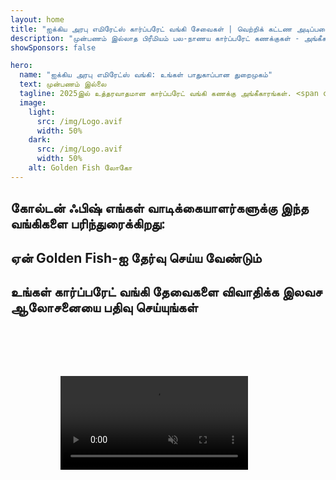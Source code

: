 ```yaml
---
layout: home
title: "ஐக்கிய அரபு எமிரேட்ஸ் கார்ப்பரேட் வங்கி சேவைகள் | வெற்றிக் கட்டண அடிப்படையிலான சேவை"
description: "முன்பணம் இல்லாத பிரீமியம் பல-நாணய கார்ப்பரேட் கணக்குகள் - அங்கீகாரத்திற்குப் பிறகு மட்டுமே கட்டணம். 98% வெற்றி விகிதத்துடன் முழு விண்ணப்ப மேலாண்மை. உத்தரவாதமான கணக்கு திறப்பு."
showSponsors: false

hero:
  name: "ஐக்கிய அரபு எமிரேட்ஸ் வங்கி: உங்கள் பாதுகாப்பான துறைமுகம்"
  text: முன்பணம் இல்லை
  tagline: 2025இல் உத்தரவாதமான கார்ப்பரேட் வங்கி கணக்கு அங்கீகாரங்கள். <span class="hl">முன்பணம் இல்லை</span> - அங்கீகாரத்திற்குப் பிறகு மட்டுமே கட்டணம். 90% வெற்றி விகிதம்.
  image:
    light:
      src: /img/Logo.avif
      width: 50%
    dark:
      src: /img/Logo.avif
      width: 50%
    alt: Golden Fish லோகோ
---
```


<FeatureCards :features="[
  {
    title: 'உத்தரவாதமான கணக்கு அங்கீகாரங்கள்',
    bullet: '✓',
    items: [
      'முதல் கணக்கு அங்கீகாரத்திற்கு **இரண்டு மாத உத்தரவாதம்**',
      'இரண்டாவது கணக்கிற்கு மூன்று மாத உத்தரவாதம்',
      'தரமான வணிகத் திட்ட தயாரிப்பு',
      'விரிவான தகுதி ஆய்வு ஆதரவு',
      'நேரடி வங்கி தொடர்பு உத்தி',
      'முழுமையான வங்கி தொகுப்பு அமைப்பு'
    ],
    linkText: 'மேலும் படிக்க',
    link: '../../corporate-banking-services/guaranteed-account-approvals',
    icon: {
      light: '/video/iStock-2186765808.mp4',
      dark: '/video/iStock-2166377244.mp4',
      alt: 'வங்கி தேவைகள்',
    }
  },
]" />

<FeatureCards :features="[
  {
    title: 'அதிக ஆபத்து வணிகங்களுக்கான UAE வங்கி கணக்குகள்',
    items: [
      'மேம்படுத்தப்பட்ட தகுதி ஆய்வில் (EDD) நிபுணர் வழிகாட்டுதல்',
      'பரிவர்த்தனை கண்காணிப்பு மற்றும் ஆபத்து மேலாண்மை',
      'இணக்க கொள்கைகள் மற்றும் நடைமுறைகள் அமைப்பு',
      'வங்கி உறவு மேலாண்மை',
      'வழக்கமான இணக்க புதுப்பிப்புகள் மற்றும் தணிக்கைகள்',
      'கணக்கு பாதுகாப்பிற்கான அவசர திட்டமிடல்'
    ],
    linkText: 'மேலும் படிக்க',
    link: '../../corporate-banking-services/UAE-Bank-Accounts-for-High-Risk-Business',
    icon: {
      light: '/img/iStock-1333000394.avif',
      dark: '/img/iStock-584576538.avif',
      alt: 'வங்கி சேவைகள்',
    }
  },
  {
    title: 'இணக்கமாக இருங்கள்: உங்கள் UAE வணிகத்தை பாதுகாக்கவும்',
    items: [
      'சாத்தியமான ஆபத்துகளை அடையாளம் காண வழக்கமான இணக்க தணிக்கைகள்',
      'அரசு அங்கீகாரங்களுக்கான முழு PRO சேவைகள்',
      'உரிமம் புதுப்பித்தல் மேலாண்மை மற்றும் எச்சரிக்கைகள்',
      'வங்கி ஆலோசனை மற்றும் கணக்கு பராமரிப்பு',
      'VAT மற்றும் ESR இணக்க ஆதரவு',
      'ஊழியர் விசா மற்றும் தொழிலாளர் சட்ட இணக்கம்',
      'ஒழுங்குமுறை புதுப்பிப்புகள் குறித்த பயிற்சி பட்டறைகள்'
    ],
    linkText: 'மேலும் படிக்க',
    link: '../../company-registration/Protect-Your-Business',
    icon: {
      light: '/img/iStock-1382278859.jpg',
      dark: '/img/iStock-1867623684.jpg',
      alt: 'வங்கி சேவைகள்',
    }
  },
  {
    title: 'UAE கார்ப்பரேட் வங்கி நன்மைகள்',
    items: [
      '**Aa2** மூடீஸ் தரமதிப்புடன் வலுவான வங்கி அமைப்பு',
      '**1980 முதல் நிலையான USD பரிமாற்ற விகிதம்**',
      'மூலதன இயக்கத்தில் கட்டுப்பாடுகள் இல்லை',
      'US$184 பில்லியனுக்கும் மேல் வெளிநாட்டு கையிருப்பு',
      'அரசியல் மற்றும் பொருளாதார நிலைத்தன்மை',
      'அரசு ஆதரவு வங்கி அமைப்பு',
      'உலகத்தரம் வாய்ந்த டிஜிட்டல் வங்கி சேவை'
    ],
    linkText: 'மேலும் படிக்க',
    link: '../../company-registration/banking',
    icon: {
      light: '/img/iStock-1032707788.jpg',
      dark: '/img/iStock-1152367067.avif',
      alt: 'வங்கி செயல்முறை',
    }
  }
]" />

## கோல்டன் ஃபிஷ் எங்கள் வாடிக்கையாளர்களுக்கு இந்த வங்கிகளை பரிந்துரைக்கிறது:

<!--@include: /../../include/recommended-banks.md-->

## ஏன் Golden Fish-ஐ தேர்வு செய்ய வேண்டும்

<BenefitsList :features="[
  {
    icon: '🏆',
    title: 'உயர் அபாய நிபுணத்துவம்',
    text: 'உயர் அபாய அதிகார எல்லைகளில் சிக்கலான வழக்குகளில் சிறப்பு தேர்ச்சி. மேம்படுத்தப்பட்ட விடா முயற்சி (EDD) தேவைகள் குறித்த ஆழமான புரிதல்.'
  },
  {
    icon: '💰',
    title: 'வெற்றி-அடிப்படையிலான கட்டணங்கள்',
    text: 'முன்பணம் இல்லை - **ஒப்புதலுக்குப் பிறகு மட்டுமே கட்டணம்.** விசாக்களுக்கு 98% வெற்றி விகிதம் மற்றும் வங்கி கணக்குகளுக்கு 90%.'
  },
  {
    icon: '🏦',
    title: 'வங்கி உறவுகள்',
    text: 'UAE-இன் முக்கிய வங்கிகளுடன் வலுவான கூட்டாண்மை. ஒப்புதல் வாய்ப்புகளை அதிகரிக்க பல வங்கி விருப்பங்கள்.'
  },
  {
    icon: '📊',
    title: 'முழு இணக்க ஆதரவு',
    text: 'ESR அறிக்கைகள், UBO தாக்கல்கள் மற்றும் ஒழுங்குமுறை தேவைகள் குறித்த நிபுணர் வழிகாட்டுதல். வழக்கமான இணக்க புதுப்பிப்புகள்.'
  },
  {
    icon: '📝',
    title: 'ஆவண சிறப்பு',
    text: 'வணிகத் திட்டங்கள் மற்றும் இணக்க கொள்கைகள் உட்பட தேவையான அனைத்து ஆவணங்களின் தொழில்முறை தயாரிப்பு.'
  },
  {
    icon: '🤝',
    title: 'நீண்டகால கூட்டாண்மை',
    text: 'அமைப்புக்குப் பிறகு வங்கி செயல்பாடுகள், கணக்கியல், வரி மற்றும் இணக்கத் தேவைகளுடன் **தொடர்ச்சியான உதவி.**'
  }
]" />

## உங்கள் கார்ப்பரேட் வங்கி தேவைகளை விவாதிக்க இலவச ஆலோசனையை பதிவு செய்யுங்கள்

<video  autoplay muted playsinline style="padding: 80px" >
  <source src="/video/iStock-2185918790.mp4" type="video/mp4">
</video>

<ContactFormModal formName="Banking [offer]" buttonText="இலவச ஆலோசனையைப் பெறுங்கள்" :services="[
 '🏢 UAE வதிவிட கார்ப்பரேட் கணக்கு',
 '🌐 UAE வதிவிடம் அல்லாத கார்ப்பரேட் கணக்கு (குறைந்த ஆபத்து)',
 '⚠️ UAE வதிவிடம் அல்லாத கார்ப்பரேட் கணக்கு (அதிக ஆபத்து)',
 '👤 தனிப்பட்ட வங்கி கணக்கு']"/>
